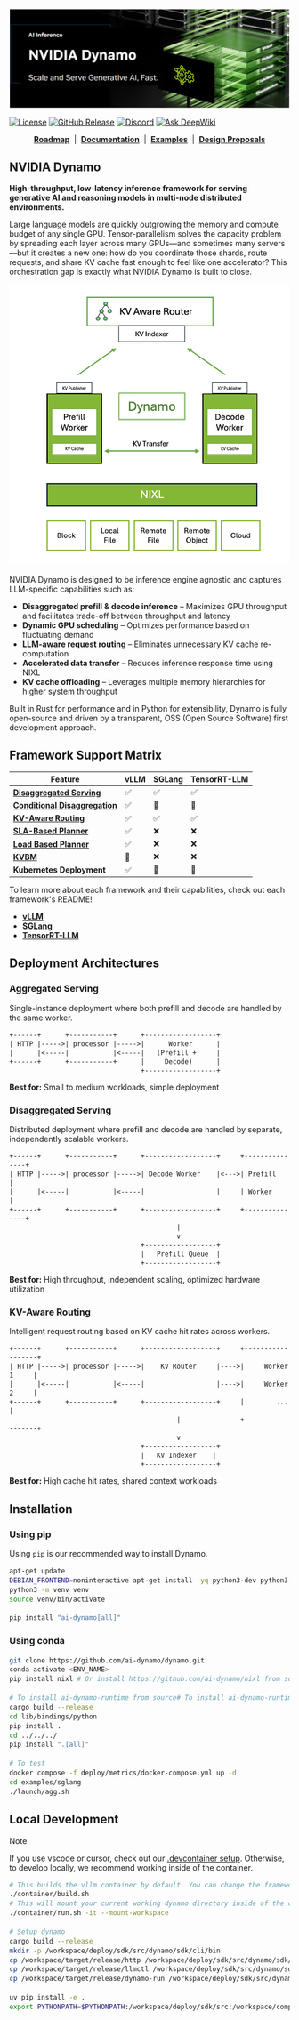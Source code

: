 <!--
SPDX-FileCopyrightText: Copyright (c) 2024-2025 NVIDIA CORPORATION & AFFILIATES. All rights reserved.
SPDX-License-Identifier: Apache-2.0

Licensed under the Apache License, Version 2.0 (the "License");
you may not use this file except in compliance with the License.
You may obtain a copy of the License at

http://www.apache.org/licenses/LICENSE-2.0

Unless required by applicable law or agreed to in writing, software
distributed under the License is distributed on an "AS IS" BASIS,
WITHOUT WARRANTIES OR CONDITIONS OF ANY KIND, either express or implied.
See the License for the specific language governing permissions and
limitations under the License.
-->
![Dynamo banner](./docs/images/frontpage-banner.png)

[![License](https://img.shields.io/badge/License-Apache_2.0-blue.svg)](https://opensource.org/licenses/Apache-2.0)
[![GitHub Release](https://img.shields.io/github/v/release/ai-dynamo/dynamo)](https://github.com/ai-dynamo/dynamo/releases/latest)
[![Discord](https://dcbadge.limes.pink/api/server/D92uqZRjCZ?style=flat)](https://discord.gg/D92uqZRjCZ)
[![Ask DeepWiki](https://deepwiki.com/badge.svg)](https://deepwiki.com/ai-dynamo/dynamo)

<p align="center">
  <a href="https://github.com/ai-dynamo/dynamo/issues/762"><b>Roadmap</b></a> &nbsp;|&nbsp;
  <a href="https://docs.nvidia.com/dynamo/latest/index.html"><b>Documentation</b></a> &nbsp;|&nbsp;
  <a href="https://github.com/ai-dynamo/examples"><b>Examples</b></a> &nbsp;|&nbsp;
  <a href="https://github.com/ai-dynamo/enhancements"><b>Design Proposals</b></a>
</p>

## NVIDIA Dynamo

**High-throughput, low-latency inference framework for serving generative AI and reasoning models in multi-node distributed environments.**

Large language models are quickly outgrowing the memory and compute budget of any single GPU. Tensor-parallelism solves the capacity problem by spreading each layer across many GPUs—and sometimes many servers—but it creates a new one: how do you coordinate those shards, route requests, and share KV cache fast enough to feel like one accelerator? This orchestration gap is exactly what NVIDIA Dynamo is built to close.

<p align="center">
  <img src="./docs/images/frontpage-architecture.png" alt="Dynamo architecture" width="600"/>
</p>

NVIDIA Dynamo is designed to be inference engine agnostic and captures LLM-specific capabilities such as:

- **Disaggregated prefill & decode inference** – Maximizes GPU throughput and facilitates trade-off between throughput and latency
- **Dynamic GPU scheduling** – Optimizes performance based on fluctuating demand
- **LLM-aware request routing** – Eliminates unnecessary KV cache re-computation
- **Accelerated data transfer** – Reduces inference response time using NIXL
- **KV cache offloading** – Leverages multiple memory hierarchies for higher system throughput

Built in Rust for performance and in Python for extensibility, Dynamo is fully open-source and driven by a transparent, OSS (Open Source Software) first development approach.

## Framework Support Matrix

| Feature | vLLM | SGLang | TensorRT-LLM |
|---------|----------------------|----------------------------|----------------------------------------|
| [**Disaggregated Serving**](../../docs/architecture/disagg_serving.md) | ✅ | ✅ | ✅ |
| [**Conditional Disaggregation**](../../docs/architecture/disagg_serving.md#conditional-disaggregation) | ✅ | 🚧 | 🚧 |
| [**KV-Aware Routing**](../../docs/architecture/kv_cache_routing.md) | ✅ | ✅ | ✅ |
| [**SLA-Based Planner**](../../docs/architecture/sla_planner.md) | ✅ | ❌ | ❌ |
| [**Load Based Planner**](../../docs/architecture/load_planner.md) | ✅ | ❌ | ❌ |
| [**KVBM**](../../docs/architecture/kvbm_architecture.md) | 🚧 | ❌ | ❌ |
| **Kubernetes Deployment** | ✅ | 🚧 | 🚧 |


To learn more about each framework and their capabilities, check out each framework's README!

- **[vLLM](examples/llm/README.md)**
- **[SGLang](examples/sglang/README.md)**
- **[TensorRT-LLM](examples/tensorrt_llm/README.md)**

## Deployment Architectures

### Aggregated Serving
Single-instance deployment where both prefill and decode are handled by the same worker.

```
+------+      +-----------+      +------------------+
| HTTP |----->| processor |----->|      Worker      |
|      |<-----|           |<-----|   (Prefill +     |
+------+      +-----------+      |     Decode)      |
                                 +------------------+
```

**Best for:** Small to medium workloads, simple deployment

### Disaggregated Serving
Distributed deployment where prefill and decode are handled by separate, independently scalable workers.

```
+------+      +-----------+      +------------------+     +---------------+
| HTTP |----->| processor |----->| Decode Worker    |<--->| Prefill       |
|      |<-----|           |<-----|                  |     | Worker        |
+------+      +-----------+      +------------------+     +---------------+
                                          |
                                          v
                                 +------------------+
                                 |   Prefill Queue  |
                                 +------------------+
```

**Best for:** High throughput, independent scaling, optimized hardware utilization

### KV-Aware Routing
Intelligent request routing based on KV cache hit rates across workers.

```
+------+      +-----------+      +------------------+     +------------------+
| HTTP |----->| processor |----->|    KV Router     |---->|     Worker 1     |
|      |<-----|           |<-----|                  |---->|     Worker 2     |
+------+      +-----------+      +------------------+     |        ...       |
                                          |               +------------------+
                                          v
                                 +------------------+
                                 |   KV Indexer    |
                                 +------------------+
```

**Best for:** High cache hit rates, shared context workloads

## Installation

### Using pip
Using `pip` is our recommended way to install Dynamo.

```bash
apt-get update
DEBIAN_FRONTEND=noninteractive apt-get install -yq python3-dev python3-pip python3-venv libucx0
python3 -m venv venv
source venv/bin/activate

pip install "ai-dynamo[all]"
```

### Using conda
```bash
git clone https://github.com/ai-dynamo/dynamo.git
conda activate <ENV_NAME>
pip install nixl # Or install https://github.com/ai-dynamo/nixl from source

# To install ai-dynamo-runtime from source# To install ai-dynamo-runtime from source
cargo build --release
cd lib/bindings/python
pip install .
cd ../../../
pip install ".[all]"

# To test
docker compose -f deploy/metrics/docker-compose.yml up -d
cd examples/sglang
./launch/agg.sh
```

## Local Development

> [!NOTE]
> If you use vscode or cursor, check out our [.devcontainer setup](.devcontainer/README.md). Otherwise, to develop locally, we recommend working inside of the container.

```bash
# This builds the vllm container by default. You can change the framework by passing the --framework flag.
./container/build.sh
# This will mount your current working dynamo directory inside of the container
./container/run.sh -it --mount-workspace

# Setup dynamo
cargo build --release
mkdir -p /workspace/deploy/sdk/src/dynamo/sdk/cli/bin
cp /workspace/target/release/http /workspace/deploy/sdk/src/dynamo/sdk/cli/bin
cp /workspace/target/release/llmctl /workspace/deploy/sdk/src/dynamo/sdk/cli/bin
cp /workspace/target/release/dynamo-run /workspace/deploy/sdk/src/dynamo/sdk/cli/bin

uv pip install -e .
export PYTHONPATH=$PYTHONPATH:/workspace/deploy/sdk/src:/workspace/components/planner/src
```
